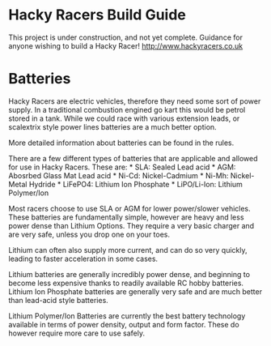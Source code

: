 # Hacky Racers Build Guide

This project is under construction, and not yet complete.
Guidance for anyone wishing to build a Hacky Racer!
http://www.hackyracers.co.uk

# Batteries

Hacky Racers are electric vehicles, therefore they need some sort of power supply. In a traditional combustion engined go kart this would be petrol stored in a tank. While we could race with various extension leads, or scalextrix style power lines batteries are a much better option.

More detailed information about batteries can be found in the rules.

There are a few different types of batteries that are applicable and allowed for use in Hacky Racers. These are:
	* SLA: Sealed Lead acid
	* AGM: Abosrbed Glass Mat Lead acid
	* Ni-Cd: Nickel-Cadmium
	* Ni-Mh: Nickel-Metal Hydride
	* LiFePO4: Lithium Ion Phosphate
	* LiPO/Li-Ion: Lithium Polymer/Ion

Most racers choose to use SLA or AGM for lower power/slower vehicles. These batteries are fundamentally simple, however are heavy and less power dense than Lithium Options. They require a very basic charger and are very safe, unless you drop one on your toes.

Lithium can often also supply more current, and can do so very quickly, leading to faster acceleration in some cases.

Lithium batteries are generally incredibly power dense, and beginning to become less expensive thanks to readily available RC hobby batteries.
Lithium Ion Phosphate batteries are generally very safe and are much better than lead-acid style batteries.

Lithium Polymer/Ion Batteries are currently the best battery technology available in terms of power density, output and form factor. These do however require more care to use safely.
